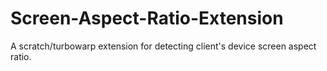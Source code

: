 # Screen-Aspect-Ratio-Extension
A scratch/turbowarp extension for detecting client's device screen aspect ratio.
